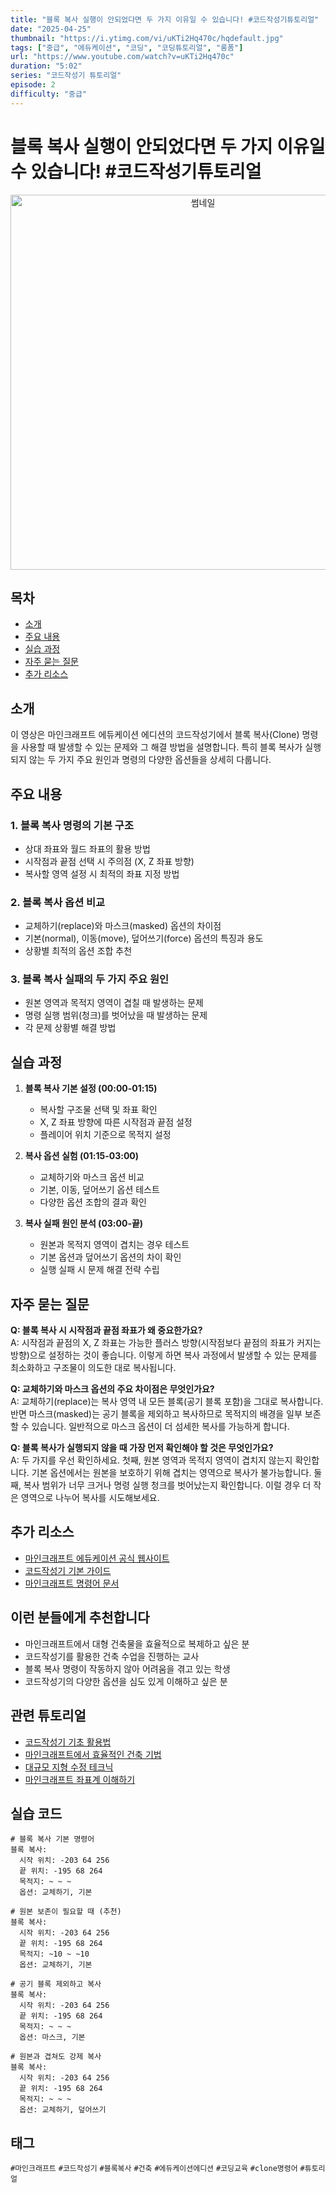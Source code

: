 ```yaml
---
title: "블록 복사 실행이 안되었다면 두 가지 이유일 수 있습니다! #코드작성기튜토리얼"
date: "2025-04-25"
thumbnail: "https://i.ytimg.com/vi/uKTi2Hq470c/hqdefault.jpg"
tags: ["중급", "에듀케이션", "코딩", "코딩튜토리얼", "롱폼"]
url: "https://www.youtube.com/watch?v=uKTi2Hq470c"
duration: "5:02"
series: "코드작성기 튜토리얼"
episode: 2
difficulty: "중급"
---
```


# 블록 복사 실행이 안되었다면 두 가지 이유일 수 있습니다! #코드작성기튜토리얼

<div align="center">
<img src="https://i.ytimg.com/vi/uKTi2Hq470c/hqdefault.jpg" alt="썸네일" width="600"/>
</div>

## 목차
- [소개](#소개)
- [주요 내용](#주요-내용)
- [실습 과정](#실습-과정)
- [자주 묻는 질문](#자주-묻는-질문)
- [추가 리소스](#추가-리소스)

## 소개
이 영상은 마인크래프트 에듀케이션 에디션의 코드작성기에서 블록 복사(Clone) 명령을 사용할 때 발생할 수 있는 문제와 그 해결 방법을 설명합니다. 특히 블록 복사가 실행되지 않는 두 가지 주요 원인과 명령의 다양한 옵션들을 상세히 다룹니다.

## 주요 내용

### 1. 블록 복사 명령의 기본 구조
- 상대 좌표와 월드 좌표의 활용 방법
- 시작점과 끝점 선택 시 주의점 (X, Z 좌표 방향)
- 복사할 영역 설정 시 최적의 좌표 지정 방법

### 2. 블록 복사 옵션 비교
- 교체하기(replace)와 마스크(masked) 옵션의 차이점
- 기본(normal), 이동(move), 덮어쓰기(force) 옵션의 특징과 용도
- 상황별 최적의 옵션 조합 추천

### 3. 블록 복사 실패의 두 가지 주요 원인
- 원본 영역과 목적지 영역이 겹칠 때 발생하는 문제
- 명령 실행 범위(청크)를 벗어났을 때 발생하는 문제
- 각 문제 상황별 해결 방법

## 실습 과정

1. **블록 복사 기본 설정 (00:00-01:15)**
   - 복사할 구조물 선택 및 좌표 확인
   - X, Z 좌표 방향에 따른 시작점과 끝점 설정
   - 플레이어 위치 기준으로 목적지 설정

2. **복사 옵션 실험 (01:15-03:00)**
   - 교체하기와 마스크 옵션 비교
   - 기본, 이동, 덮어쓰기 옵션 테스트
   - 다양한 옵션 조합의 결과 확인

3. **복사 실패 원인 분석 (03:00-끝)**
   - 원본과 목적지 영역이 겹치는 경우 테스트
   - 기본 옵션과 덮어쓰기 옵션의 차이 확인
   - 실행 실패 시 문제 해결 전략 수립

## 자주 묻는 질문

**Q: 블록 복사 시 시작점과 끝점 좌표가 왜 중요한가요?**  
A: 시작점과 끝점의 X, Z 좌표는 가능한 플러스 방향(시작점보다 끝점의 좌표가 커지는 방향)으로 설정하는 것이 좋습니다. 이렇게 하면 복사 과정에서 발생할 수 있는 문제를 최소화하고 구조물이 의도한 대로 복사됩니다.

**Q: 교체하기와 마스크 옵션의 주요 차이점은 무엇인가요?**  
A: 교체하기(replace)는 복사 영역 내 모든 블록(공기 블록 포함)을 그대로 복사합니다. 반면 마스크(masked)는 공기 블록을 제외하고 복사하므로 목적지의 배경을 일부 보존할 수 있습니다. 일반적으로 마스크 옵션이 더 섬세한 복사를 가능하게 합니다.

**Q: 블록 복사가 실행되지 않을 때 가장 먼저 확인해야 할 것은 무엇인가요?**  
A: 두 가지를 우선 확인하세요. 첫째, 원본 영역과 목적지 영역이 겹치지 않는지 확인합니다. 기본 옵션에서는 원본을 보호하기 위해 겹치는 영역으로 복사가 불가능합니다. 둘째, 복사 범위가 너무 크거나 명령 실행 청크를 벗어났는지 확인합니다. 이럴 경우 더 작은 영역으로 나누어 복사를 시도해보세요.

## 추가 리소스
- [마인크래프트 에듀케이션 공식 웹사이트](https://education.minecraft.net/)
- [코드작성기 기본 가이드](링크)
- [마인크래프트 명령어 문서](링크)

## 이런 분들에게 추천합니다
- 마인크래프트에서 대형 건축물을 효율적으로 복제하고 싶은 분
- 코드작성기를 활용한 건축 수업을 진행하는 교사
- 블록 복사 명령이 작동하지 않아 어려움을 겪고 있는 학생
- 코드작성기의 다양한 옵션을 심도 있게 이해하고 싶은 분

## 관련 튜토리얼
- [코드작성기 기초 활용법](링크)
- [마인크래프트에서 효율적인 건축 기법](링크)
- [대규모 지형 수정 테크닉](링크)
- [마인크래프트 좌표계 이해하기](링크)

## 실습 코드
```
# 블록 복사 기본 명령어
블록 복사:
  시작 위치: -203 64 256
  끝 위치: -195 68 264
  목적지: ~ ~ ~
  옵션: 교체하기, 기본

# 원본 보존이 필요할 때 (추천)
블록 복사:
  시작 위치: -203 64 256
  끝 위치: -195 68 264
  목적지: ~10 ~ ~10
  옵션: 교체하기, 기본

# 공기 블록 제외하고 복사
블록 복사:
  시작 위치: -203 64 256
  끝 위치: -195 68 264
  목적지: ~ ~ ~
  옵션: 마스크, 기본

# 원본과 겹쳐도 강제 복사
블록 복사:
  시작 위치: -203 64 256
  끝 위치: -195 68 264
  목적지: ~ ~ ~
  옵션: 교체하기, 덮어쓰기
```

## 태그
`#마인크래프트` `#코드작성기` `#블록복사` `#건축` `#에듀케이션에디션` `#코딩교육` `#clone명령어` `#튜토리얼`